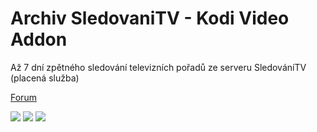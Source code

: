<h1>Archiv SledovaniTV - Kodi Video Addon</h1>
<p>
Až 7 dní zpětného sledování televizních pořadů ze serveru SledováníTV (placená služba)
<p>
<a href="https://www.xbmc-kodi.cz/showthread.php?tid=4645">Forum</a>
<p>
<img src="http://saros.wz.cz/repo/plugin.video.archivsledovanitv/scr1.png" style="max-width:50%;">
<img src="http://saros.wz.cz/repo/plugin.video.archivsledovanitv/scr2.png" style="max-width:50%;">
<img src="http://saros.wz.cz/repo/plugin.video.archivsledovanitv/scr3.png" style="max-width:50%;">
</p>
